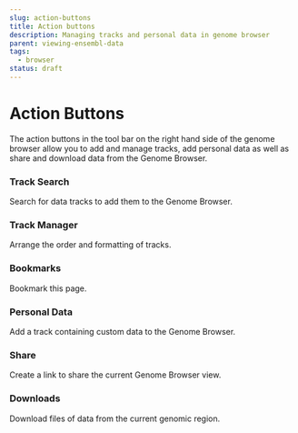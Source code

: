 ```yaml
---
slug: action-buttons
title: Action buttons
description: Managing tracks and personal data in genome browser
parent: viewing-ensembl-data
tags:
  - browser
status: draft
---
```


# Action Buttons
The action buttons in the tool bar on the right hand side of the genome browser allow you to add and manage tracks, add personal data as well as share and download data from the Genome Browser. 

### Track Search
Search for data tracks to add them to the Genome Browser.

### Track Manager
Arrange the order and formatting of tracks.

### Bookmarks
Bookmark this page.

### Personal Data
Add a track containing custom data to the Genome Browser.

### Share
Create a link to share the current Genome Browser view.

### Downloads
Download files of data from the current genomic region.
